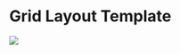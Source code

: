 # Grid Layout Template

<img src="https://repository-images.githubusercontent.com/459477884/ad4fb0aa-064b-4bb3-83eb-ce3612949869" />
